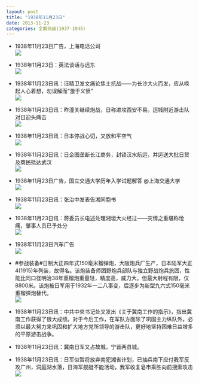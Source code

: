 ```yaml
---
layout: post
title: "1938年11月23日"
date: 2013-11-23
categories: 全面抗战(1937-1945)
---
```


<meta name="referrer" content="no-referrer" />

- 1938年11月23日广告，上海电话公司 <br/><img src="https://ww2.sinaimg.cn/large/aca367d8jw1eavcwg4r4zj209m0kfdhq.jpg" />

- 1938年11月23日：英法谈话与远东 <br/><img src="https://ww3.sinaimg.cn/large/aca367d8jw1eavb5zq33sj20cs0eoafe.jpg" />

- 1938年11月23日讯：汪精卫发文痛论焦土抗战——为长沙大火而发，应从唤起人心着想，勿误解而“激于义愤” <br/><img src="https://ww1.sinaimg.cn/large/aca367d8jw1eav9fli2ygj20cs1bek52.jpg" />

- 1938年11月23日讯：昨潼关继续炮战，日称进攻西安不易。运城附近游击队对日迎头痛击 <br/><img src="https://ww1.sinaimg.cn/large/aca367d8jw1eav7p5iiwoj20a50e0gny.jpg" />

- 1938年11月23日讯：日本停战心切，又放和平空气 <br/><img src="https://ww2.sinaimg.cn/large/aca367d8jw1eav489pthbj20fb0du42d.jpg" />

- 1938年11月23日讯：日企图垄断长江商务，封锁汉水航运，并运送大批日货及商民抵达武汉 <br/><img src="https://ww3.sinaimg.cn/large/aca367d8jw1eav2hu3twjj20cs0y10yp.jpg" />

- 1938年11月23日广告，国立交通大学历年入学试题解答 @上海交通大学 <br/><img src="https://ww3.sinaimg.cn/large/aca367d8jw1eav0rgmhbrj209z0klq68.jpg" />

- 1938年11月23日讯：张治中发表告湘同胞书 <br/><img src="https://ww2.sinaimg.cn/large/aca367d8jw1eauvk3gdd2j20cs0n2wku.jpg" />

- 1938年11月23日讯：蒋委员长电述处理湘垣大火经过——灾情之重堪称怆痛，肇事人员已予处分 <br/><img src="https://ww2.sinaimg.cn/large/aca367d8jw1eauttrcniwj20cs0osn2w.jpg" />

- 1938年11月23日汽车广告 <br/><img src="https://ww1.sinaimg.cn/large/aca367d8jw1eaus3ffqxij20j10cwdik.jpg" />

- #参战装备#日制大正四年式150毫米榴弹炮，大阪炮兵厂生产，日本陆军大正4(1915)年列装，故得名。该炮装备师团野炮兵部队与独立野战炮兵旅团，性能比同口径明治38年重榴炮重量轻，精度高，威力大。但最大射程有限，仅8800米。该炮被日军用于1932年一二八事变，后逐步为新型九六式150毫米重榴弹炮替代。 <br/><img src="https://ww3.sinaimg.cn/large/aca367d8jw1eauqtp65kvj20m80fw77r.jpg" />

- 1938年11月23日讯：中共中央书记处又发出《关于冀南工作的指示》，指出冀南工作获得了很大成绩。对于今后工作，在军队方面除了巩固主力纵队外，必须以最大努力来巩固和扩大地方党所领导的游击队，更好地坚持困难日益增多的平原游击战争。 

- 1938年11月23日讯：冀南日军又占故城，宁晋两县城。 

- 1938年11月23日讯：日军似暂将放弃南犯湘省计划，已抽兵南下应付我军反攻广州，洞庭湖水落，日海军舰艇不能活动，我军收复皂市乘胜向前搜索攻击 <br/><img src="https://ww2.sinaimg.cn/large/aca367d8jw1eaul5fhqp5j20cs1gfjzp.jpg" />

